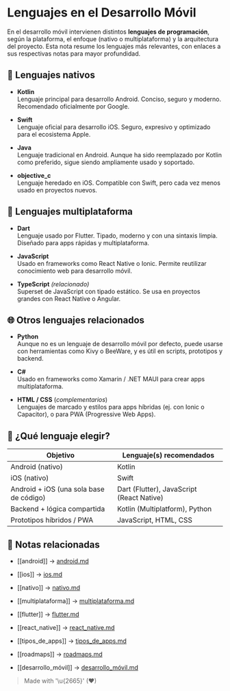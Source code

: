 # Lenguajes en el Desarrollo Móvil

En el desarrollo móvil intervienen distintos **lenguajes de programación**, según la plataforma, el enfoque (nativo o multiplataforma) y la arquitectura del proyecto. Esta nota resume los lenguajes más relevantes, con enlaces a sus respectivas notas para mayor profundidad.

## 🔶 Lenguajes nativos

-  **Kotlin**  
   Lenguaje principal para desarrollo Android. Conciso, seguro y moderno. Recomendado oficialmente por Google.

-  **Swift**  
   Lenguaje oficial para desarrollo iOS. Seguro, expresivo y optimizado para el ecosistema Apple.

-  **Java**  
   Lenguaje tradicional en Android. Aunque ha sido reemplazado por Kotlin como preferido, sigue siendo ampliamente usado y soportado.

-  **objective_c**  
   Lenguaje heredado en iOS. Compatible con Swift, pero cada vez menos usado en proyectos nuevos.

## 🔷 Lenguajes multiplataforma

-  **Dart**  
   Lenguaje usado por Flutter. Tipado, moderno y con una sintaxis limpia. Diseñado para apps rápidas y multiplataforma.

-  **JavaScript**  
   Usado en frameworks como React Native o Ionic. Permite reutilizar conocimiento web para desarrollo móvil.

-  **TypeScript** _(relacionado)_  
   Superset de JavaScript con tipado estático. Se usa en proyectos grandes con React Native o Angular.

## 🌐 Otros lenguajes relacionados

-  **Python**  
   Aunque no es un lenguaje de desarrollo móvil por defecto, puede usarse con herramientas como Kivy o BeeWare, y es útil en scripts, prototipos y backend.

-  **C#**  
   Usado en frameworks como Xamarin / .NET MAUI para crear apps multiplataforma.

-  **HTML / CSS** (_complementarios_)  
   Lenguajes de marcado y estilos para apps híbridas (ej. con Ionic o Capacitor), o para PWA (Progressive Web Apps).

## 🎯 ¿Qué lenguaje elegir?

| Objetivo                                 | Lenguaje(s) recomendados                      |
|------------------------------------------|-----------------------------------------------|
| Android (nativo)                         | Kotlin                                        |
| iOS (nativo)                             | Swift                                         |
| Android + iOS (una sola base de código) | Dart (Flutter), JavaScript (React Native)     |
| Backend + lógica compartida             | Kotlin (Multiplatform), Python               |
| Prototipos híbridos / PWA                | JavaScript, HTML, CSS                         |

## 🔗 Notas relacionadas

- [[android]] → [android.md](android.md) 
 
- [[ios]] → [ios.md](ios.md)  
- [[nativo]] → [nativo.md](nativo.md)  
- [[multiplataforma]] → [multiplataforma.md](multiplataforma.md)  
- [[flutter]] → [flutter.md](flutter.md)  
- [[react_native]] → [react_native.md](react_native.md)  
- [[tipos_de_apps]] → [tipos_de_apps.md](tipos_de_apps.md)  
- [[roadmaps]] → [roadmaps.md](roadmaps.md)  
- [[desarrollo_móvil]] → [desarrollo_móvil.md](desarrollo_móvil.md)

> Made with '\u{2665}' (♥)
